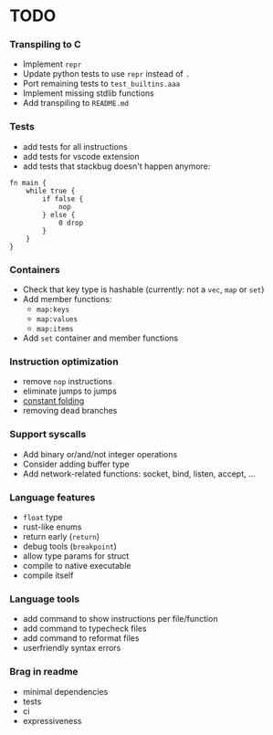 # TODO

### Transpiling to C
- Implement `repr`
- Update python tests to use `repr` instead of `.`
- Port remaining tests to `test_builtins.aaa`
- Implement missing stdlib functions
- Add transpiling to `README.md`


### Tests
- add tests for all instructions
- add tests for vscode extension
- add tests that stackbug doesn't happen anymore:
```
fn main {
    while true {
        if false {
            nop
        } else {
            0 drop
        }
    }
}
```

### Containers
- Check that key type is hashable (currently: not a `vec`, `map` or `set`)
- Add member functions:
    - `map:keys`
    - `map:values`
    - `map:items`
- Add `set` container and member functions

### Instruction optimization
- remove `nop` instructions
- eliminate jumps to jumps
- [constant folding](https://en.wikipedia.org/wiki/Constant_folding)
- removing dead branches

### Support syscalls
- Add binary or/and/not integer operations
- Consider adding buffer type
- Add network-related functions: socket, bind, listen, accept, ...

### Language features
- `float` type
- rust-like enums
- return early (`return`)
- debug tools (`breakpoint`)
- allow type params for struct
- compile to native executable
- compile itself

### Language tools
- add command to show instructions per file/function
- add command to typecheck files
- add command to reformat files
- userfriendly syntax errors

### Brag in readme
- minimal dependencies
- tests
- ci
- expressiveness
